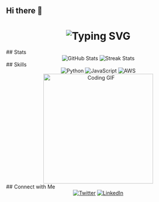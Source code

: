 ## Hi there 👋
<div align="center">
  <h1>
    <img src="https://readme-typing-svg.herokuapp.com?font=Fira+Code&size=35&duration=4000&color=33FF33&center=true&vCenter=true&width=500&lines=Hello,+I'm+YASH SALI!;Welcome+to+My+GitHub!" alt="Typing SVG"/>
  </h1>
</div>
## Stats
<div align="center">
  <img src="https://github-readme-stats.vercel.app/api?username=YASHSALI2005&show_icons=true&theme=radical" alt="GitHub Stats" />
  <img src="https://github-readme-streak-stats.herokuapp.com/?user=YASHSALI2005&theme=radical" alt="Streak Stats" />
</div>
## Skills
<div align="center">
  <img src="https://img.shields.io/badge/Python-3776AB?style=for-the-badge&logo=python&logoColor=white" alt="Python" />
  <img src="https://img.shields.io/badge/JavaScript-F7DF1E?style=for-the-badge&logo=javascript&logoColor=black" alt="JavaScript" />
  <img src="https://img.shields.io/badge/AWS-FF9900?style=for-the-badge&logo=amazonaws&logoColor=white" alt="AWS" />
</div>
<div align="center">
  <img src="https://media.giphy.com/media/JIX9t2j0ZTN9S/giphy.gif" width="300" alt="Coding GIF" />
</div>
## Connect with Me
<div align="center">
  <a href="https://x.com/@YashSali1"><img src="https://img.shields.io/badge/Twitter-1DA1F2?style=for-the-badge&logo=twitter&logoColor=white" alt="Twitter" /></a>
  <a href="https://www.linkedin.com/in/yashsali05"><img src="https://img.shields.io/badge/LinkedIn-0077B5?style=for-the-badge&logo=linkedin&logoColor=white" alt="LinkedIn" /></a>
</div>
<!--
**YASHSALI2005/YASHSALI2005** is a ✨ _special_ ✨ repository because its `README.md` (this file) appears on your GitHub profile.

Here are some ideas to get you started:

- 🔭 I’m currently working on ...
- 🌱 I’m currently learning ...
- 👯 I’m looking to collaborate on ...
- 🤔 I’m looking for help with ...
- 💬 Ask me about ...
- 📫 How to reach me: ...
- 😄 Pronouns: ...
- ⚡ Fun fact: ...
-->
## My Contributions
<div align="center">
  <picture>
    <source media="(prefers-color-scheme: dark)" srcset="https://raw.githubusercontent.com/YASHSALI2005/myusername/output/github-snake-dark.svg" />
    <source media="(prefers-color-scheme: light)" srcset="https://raw.githubusercontent.com/YASHSALI2005/myusername/output/github-snake.svg" />
    <img alt="GitHub Contribution Snake" src="https://raw.githubusercontent.com/myusername/YASHSALI2005/output/github-snake.svg" />
  </picture>
</div>
